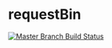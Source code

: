 # requestBin

[![Master Branch Build Status](https://img.shields.io/travis/BluewaterSolutions/requestBin/master.svg?style=flat-square&label=master)](https://travis-ci.org/BluewaterSolutions/requestBin)

## 